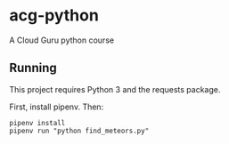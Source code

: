 # acg-python
A Cloud Guru python course


## Running

This project requires Python 3 and the requests package.

First, install pipenv.  Then:

```
pipenv install
pipenv run "python find_meteors.py"
```